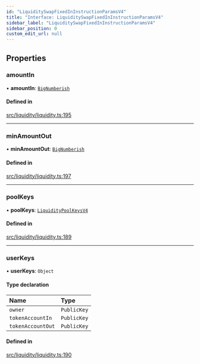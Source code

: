 ```yaml
---
id: "LiquiditySwapFixedInInstructionParamsV4"
title: "Interface: LiquiditySwapFixedInInstructionParamsV4"
sidebar_label: "LiquiditySwapFixedInInstructionParamsV4"
sidebar_position: 0
custom_edit_url: null
---
```


## Properties

### amountIn

• **amountIn**: [`BigNumberish`](../modules.md#bignumberish)

#### Defined in

[src/liquidity/liquidity.ts:195](https://github.com/raydium-io/raydium-sdk/blob/3d95730/src/liquidity/liquidity.ts#L195)

___

### minAmountOut

• **minAmountOut**: [`BigNumberish`](../modules.md#bignumberish)

#### Defined in

[src/liquidity/liquidity.ts:197](https://github.com/raydium-io/raydium-sdk/blob/3d95730/src/liquidity/liquidity.ts#L197)

___

### poolKeys

• **poolKeys**: [`LiquidityPoolKeysV4`](../modules.md#liquiditypoolkeysv4)

#### Defined in

[src/liquidity/liquidity.ts:189](https://github.com/raydium-io/raydium-sdk/blob/3d95730/src/liquidity/liquidity.ts#L189)

___

### userKeys

• **userKeys**: `Object`

#### Type declaration

| Name | Type |
| :------ | :------ |
| `owner` | `PublicKey` |
| `tokenAccountIn` | `PublicKey` |
| `tokenAccountOut` | `PublicKey` |

#### Defined in

[src/liquidity/liquidity.ts:190](https://github.com/raydium-io/raydium-sdk/blob/3d95730/src/liquidity/liquidity.ts#L190)
